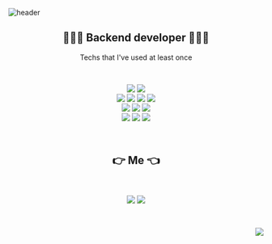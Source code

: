 

![header](https://capsule-render.vercel.app/api?type=waving&color=FFC0CB&height=200&section=header&text=YELIM&fontSize=70&fontColor=#808080)
<br>
<h2 align="center">👩🏻‍💻 Backend developer 👩🏻‍💻 </h2>

<p align="center"> Techs that I've used at least once</p>
<br>
<p align="center">
  <img src= "https://img.shields.io/badge/Java-007396?style=flat-square&logo=java&logoColor=white"/> 
  <img src= "https://img.shields.io/badge/Python-3776AB?style=flat-square&logo=Python&logoColor=white"/> 
  </br>
  <img src= "https://img.shields.io/badge/HTML5-E34F26?style=flat-square&logo=HTML5&logoColor=white"/> 
  <img src= "https://img.shields.io/badge/CSS3-1572B6?style=flat-square&logo=CSS3&logoColor=white"/>
  <img src= "https://img.shields.io/badge/JavaScript-F7DF1E?style=flat-square&logo=JavaScript&logoColor=black"/> 
  <img src= "https://img.shields.io/badge/React-61DAFB?style=flat-square&logo=React&logoColor=black"/></br>
  <img src= "https://img.shields.io/badge/Fastapi-009688?style=flat-square&logo=fastapi&logoColor=black"/>
  <img src= "https://img.shields.io/badge/Django-092E20?style=flat-square&logo=Django&logoColor=white"/>
  <img src= "https://img.shields.io/badge/Spring-6DB33F?style=flat-square&logo=Spring&logoColor=black"/></br>
  <img src= "https://img.shields.io/badge/Oracle-F80000?style=flat-square&logo=Oracle&logoColor=white"/> 
  <img src= "https://img.shields.io/badge/Postgresql-4169E1?style=flat-square&logo=Postgresql&logoColor=white"/> 
  <img src= "https://img.shields.io/badge/Mongodb-47A248?style=flat-square&logo=Mongodb&logoColor=white"/> 
</p>
<br>
<h2 align="center"> 👉  Me 👈 </h2>
<br>
<p align="center">
<img src= "https://img.shields.io/badge/notion-000000?style=flat-square&logo=Notion&logoColor=white&link=https://choiyelim.notion.site/choiyelim/41647b7a51b940438de4813c734f5ade"/>  
  <img src= "https://img.shields.io/badge/NaverBlog-72EF36?style=flat-square&logo=giphy&logoColor=black&link=https://blog.naver.com/yeppi329"/>
</p>
<br>
<p align="right">
<img src= "https://hits.seeyoufarm.com/api/count/incr/badge.svg?url=https%3A%2F%2Fgithub.com%2Fgjbae1212%2Fhit-counter&count_bg=%23949494&title_bg=%23FF93DD&icon=github.svg&icon_color=%23FFFFFF&title=hits&edge_flat=false"/></p>

